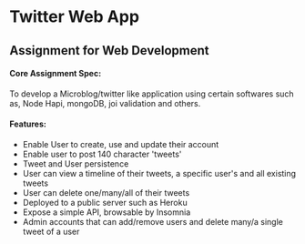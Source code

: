 # Twitter Web App
## Assignment for Web Development

#### Core Assignment Spec:

To develop a Microblog/twitter like application using certain softwares
such as, Node Hapi, mongoDB, joi validation and others.

#### Features:

- Enable User to create, use and update their account
- Enable user to post 140 character 'tweets'
- Tweet and User persistence
- User can view a timeline of their tweets, a specific user's and all existing tweets
- User can delete one/many/all of their tweets
- Deployed to a public server such as Heroku
- Expose a simple API, browsable by Insomnia
- Admin accounts that can add/remove users and delete many/a single tweet of a user